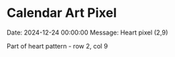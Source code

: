 # Calendar Art Pixel

Date: 2024-12-24 00:00:00
Message: Heart pixel (2,9)

Part of heart pattern - row 2, col 9
